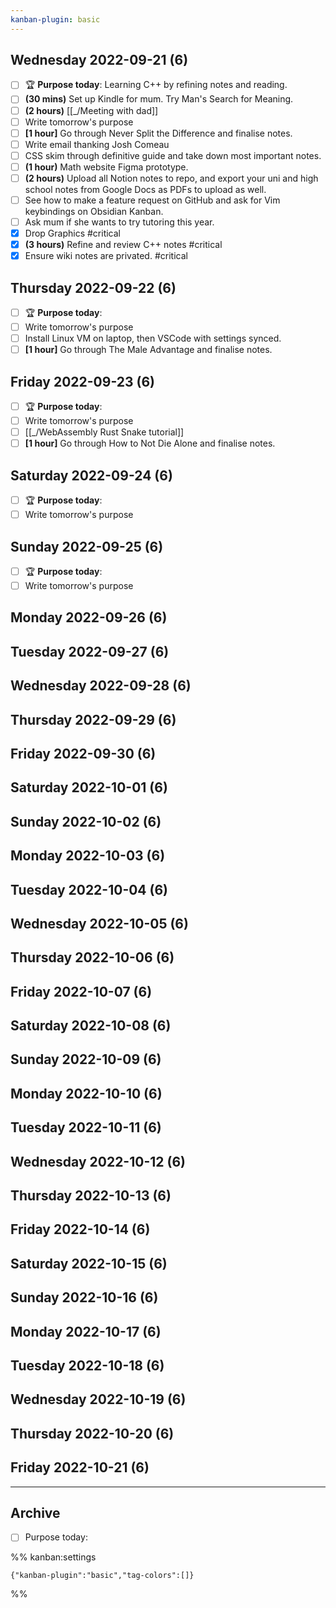 ```yaml
---
kanban-plugin: basic
---
```


## Wednesday 2022-09-21 (6)

- [ ] 🏆 **Purpose today**: Learning C++ by refining notes and reading.
- [ ] **(30 mins)** Set up Kindle for mum. Try Man's Search for Meaning.
- [ ] **(2 hours)** [[_/Meeting with dad]]
- [ ] Write tomorrow's purpose
- [ ] **[1 hour]** Go through Never Split the Difference and finalise notes.
- [ ] Write email thanking Josh Comeau
- [ ] CSS skim through definitive guide and take down most important notes.
- [ ] **(1 hour)** Math website Figma prototype.
- [ ] **(2 hours)** Upload all Notion notes to repo, and export your uni and high school notes from Google Docs as PDFs to upload as well.
- [ ] See how to make a feature request on GitHub and ask for Vim keybindings on Obsidian Kanban.
- [ ] Ask mum if she wants to try tutoring this year.
- [x] Drop Graphics #critical
- [x] **(3 hours)** Refine and review C++ notes #critical
- [x] Ensure wiki notes are privated. #critical

## Thursday 2022-09-22 (6)

- [ ] 🏆 **Purpose today**:
- [ ] Write tomorrow's purpose
- [ ] Install Linux VM on laptop, then VSCode with settings synced.
- [ ] **[1 hour]** Go through The Male Advantage and finalise notes.

## Friday 2022-09-23 (6)

- [ ] 🏆 **Purpose today**:
- [ ] Write tomorrow's purpose
- [ ] [[_/WebAssembly Rust Snake tutorial]]
- [ ] **[1 hour]** Go through How to Not Die Alone and finalise notes.

## Saturday 2022-09-24 (6)

- [ ] 🏆 **Purpose today**:
- [ ] Write tomorrow's purpose

## Sunday 2022-09-25 (6)

- [ ] 🏆 **Purpose today**:
- [ ] Write tomorrow's purpose

## Monday 2022-09-26 (6)



## Tuesday 2022-09-27 (6)



## Wednesday 2022-09-28 (6)



## Thursday 2022-09-29 (6)



## Friday 2022-09-30 (6)



## Saturday 2022-10-01 (6)



## Sunday 2022-10-02 (6)



## Monday 2022-10-03 (6)



## Tuesday 2022-10-04 (6)



## Wednesday 2022-10-05 (6)



## Thursday 2022-10-06 (6)



## Friday 2022-10-07 (6)



## Saturday 2022-10-08 (6)



## Sunday 2022-10-09 (6)



## Monday 2022-10-10 (6)



## Tuesday 2022-10-11 (6)



## Wednesday 2022-10-12 (6)



## Thursday 2022-10-13 (6)



## Friday 2022-10-14 (6)



## Saturday 2022-10-15 (6)



## Sunday 2022-10-16 (6)



## Monday 2022-10-17 (6)



## Tuesday 2022-10-18 (6)



## Wednesday 2022-10-19 (6)



## Thursday 2022-10-20 (6)



## Friday 2022-10-21 (6)



***

## Archive

- [ ] Purpose today:

%% kanban:settings
```
{"kanban-plugin":"basic","tag-colors":[]}
```
%%
